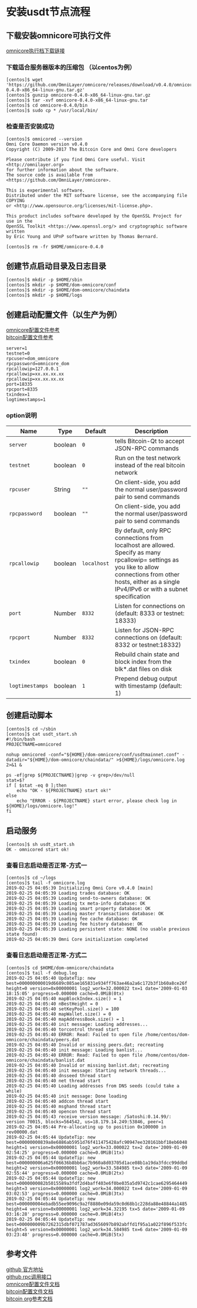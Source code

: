 # 安装usdt节点流程

## 下载安装omnicore可执行文件
[omnicore执行档下载链接](https://github.com/OmniLayer/omnicore/releases)

### 下载适合服务器版本的压缩包 （以centos为例）   
```` 安装usdt节点可执行文件
[centos]$ wget 'https://github.com/OmniLayer/omnicore/releases/download/v0.4.0/omnicore-0.4.0-x86_64-linux-gnu.tar.gz'
[centos]$ gunzip omnicore-0.4.0-x86_64-linux-gnu.tar.gz
[centos]$ tar -xvf omnicore-0.4.0-x86_64-linux-gnu.tar
[centos]$ cd omnicore-0.4.0/bin
[centos]$ sudo cp * /usr/local/bin/
````

### 检查是否安装成功
````angular2html
[centos]$ omnicored --version
Omni Core Daemon version v0.4.0
Copyright (C) 2009-2017 The Bitcoin Core and Omni Core developers

Please contribute if you find Omni Core useful. Visit <http://omnilayer.org>
for further information about the software.
The source code is available from <https://github.com/OmniLayer/omnicore>.

This is experimental software.
Distributed under the MIT software license, see the accompanying file COPYING
or <http://www.opensource.org/licenses/mit-license.php>.

This product includes software developed by the OpenSSL Project for use in the
OpenSSL Toolkit <https://www.openssl.org/> and cryptographic software written
by Eric Young and UPnP software written by Thomas Bernard.

[centos]$ rm -fr $HOME/omnicore-0.4.0
````


## 创建节点启动目录及日志目录
````创建节点启动目录及日志目录
[centos]$ mkdir -p $HOME/sbin
[centos]$ mkdir -p $HOME/dom-omnicore/conf
[centos]$ mkdir -p $HOME/dom-omnicore/chaindata
[centos]$ mkdir -p $HOME/logs
````

## 创建启动配置文件（以生产为例）
[omnicore配置文件参考](https://github.com/OmniLayer/omnicore/blob/master/src/omnicore/doc/configuration.md)   
[bitcoin配置文件参考](https://github.com/bitcoin/bitcoin/blob/master/share/examples/bitcoin.conf)
```` 典型的配置文件 usdtmainnet.conf
server=1
testnet=0
rpcuser=dom_omnicore
rpcpassword=omnicore_dom
rpcallowip=127.0.0.1
rpcallowip=xx.xx.xx.xx
rpcallowip=xx.xx.xx.xx
port=18335
rpcport=8335
txindex=1
logtimestamps=1
````

### option说明
|Name                |Type      |Default   |Description                                                 |
|--------------------|----------|----------|------------------------------------------------------------|
|`server`            |boolean   |`0`       |tells Bitcoin-Qt to accept JSON-RPC commands                |
|`testnet`           |boolean   |`0`       |Run on the test network instead of the real bitcoin network |
|`rpcuser`           |String    |`""`      |On client-side, you add the normal user/password pair to send commands|
|`rpcpassword`       |boolean   |`""`      |On client-side, you add the normal user/password pair to send commands|
|`rpcallowip`        |boolean   |`localhost`|By default, only RPC connections from localhost are allowed.  Specify as many rpcallowip= settings as you like to allow connections from other hosts,  either as a single IPv4/IPv6 or with a subnet specification|
|`port`              |Number    |`8332`    |Listen for connections on <port> (default: 8333 or testnet: 18333)|
|`rpcport`           |Number    |`8332`    |Listen for JSON-RPC connections on <port> (default: 8332 or testnet:18332)|
|`txindex`           |boolean   |`0`       |Rebuild chain state and block index from the blk*.dat files on disk|
|`logtimestamps`     |boolean   |`1`       |Prepend debug output with timestamp (default: 1)            |

## 创建启动脚本
````angular2html
[centos]$ cd ~/sbin
[centos]$ cat usdt_start.sh
#!/bin/bash
PROJECTNAME=omnicored

nohup omnicored -conf="${HOME}/dom-omnicore/conf/usdtmainnet.conf" -datadir="${HOME}/dom-omnicore/chaindata/" >${HOME}/logs/omnicore.log 2>&1 &

ps -ef|grep ${PROJECTNAME}|grep -v grep>/dev/null
stat=$?
if [ $stat -eq 0 ];then
    echo "OK - ${PROJECTNAME} start ok!"
else
    echo "ERROR - ${PROJECTNAME} start error, please check log in ${HOME}/logs/omnicore.log!"
fi
````

## 启动服务
````angular2html
[centos]$ sh usdt_start.sh 
OK - omnicored start ok!
````

### 查看日志启动是否正常-方式一
````angular2html
[centos]$ cd ~/logs
[centos]$ tail -f omnicore.log
2019-02-25 04:05:39 Initializing Omni Core v0.4.0 [main]
2019-02-25 04:05:39 Loading trades database: OK
2019-02-25 04:05:39 Loading send-to-owners database: OK
2019-02-25 04:05:39 Loading tx meta-info database: OK
2019-02-25 04:05:39 Loading smart property database: OK
2019-02-25 04:05:39 Loading master transactions database: OK
2019-02-25 04:05:39 Loading fee cache database: OK
2019-02-25 04:05:39 Loading fee history database: OK
2019-02-25 04:05:39 Loading persistent state: NONE (no usable previous state found)
2019-02-25 04:05:39 Omni Core initialization completed
````

### 查看日志启动是否正常-方式二
````angular2html
[centos]$ cd $HOME/dom-omnicore/chaindata
[centos]$ tail -f debug.log
2019-02-25 04:05:40 UpdateTip: new best=000000000019d6689c085ae165831e934ff763ae46a2a6c172b3f1b60a8ce26f height=0 version=0x00000001 log2_work=32.000022 tx=1 date='2009-01-03 18:15:05' progress=0.000000 cache=0.0MiB(0tx)
2019-02-25 04:05:40 mapBlockIndex.size() = 1
2019-02-25 04:05:40 nBestHeight = 0
2019-02-25 04:05:40 setKeyPool.size() = 100
2019-02-25 04:05:40 mapWallet.size() = 0
2019-02-25 04:05:40 mapAddressBook.size() = 1
2019-02-25 04:05:40 init message: Loading addresses...
2019-02-25 04:05:40 torcontrol thread start
2019-02-25 04:05:40 ERROR: Read: Failed to open file /home/centos/dom-omnicore/chaindata/peers.dat
2019-02-25 04:05:40 Invalid or missing peers.dat; recreating
2019-02-25 04:05:40 init message: Loading banlist...
2019-02-25 04:05:40 ERROR: Read: Failed to open file /home/centos/dom-omnicore/chaindata/banlist.dat
2019-02-25 04:05:40 Invalid or missing banlist.dat; recreating
2019-02-25 04:05:40 init message: Starting network threads...
2019-02-25 04:05:40 dnsseed thread start
2019-02-25 04:05:40 net thread start
2019-02-25 04:05:40 Loading addresses from DNS seeds (could take a while)
2019-02-25 04:05:40 init message: Done loading
2019-02-25 04:05:40 addcon thread start
2019-02-25 04:05:40 msghand thread start
2019-02-25 04:05:40 opencon thread start
2019-02-25 04:05:43 receive version message: /Satoshi:0.14.99/: version 70015, blocks=564542, us=18.179.14.249:53846, peer=1
2019-02-25 04:05:44 Pre-allocating up to position 0x100000 in rev00000.dat
2019-02-25 04:05:44 UpdateTip: new best=00000000839a8e6886ab5951d76f411475428afc90947ee320161bbf18eb6048 height=1 version=0x00000001 log2_work=33.000022 tx=2 date='2009-01-09 02:54:25' progress=0.000000 cache=0.0MiB(1tx)
2019-02-25 04:05:44 UpdateTip: new best=000000006a625f06636b8bb6ac7b960a8d03705d1ace08b1a19da3fdcc99ddbd height=2 version=0x00000001 log2_work=33.584985 tx=3 date='2009-01-09 02:55:44' progress=0.000000 cache=0.0MiB(2tx)
2019-02-25 04:05:44 UpdateTip: new best=0000000082b5015589a3fdf2d4baff403e6f0be035a5d9742c1cae6295464449 height=3 version=0x00000001 log2_work=34.000022 tx=4 date='2009-01-09 03:02:53' progress=0.000000 cache=0.0MiB(3tx)
2019-02-25 04:05:44 UpdateTip: new best=000000004ebadb55ee9096c9a2f8880e09da59c0d68b1c228da88e48844a1485 height=4 version=0x00000001 log2_work=34.32195 tx=5 date='2009-01-09 03:16:28' progress=0.000000 cache=0.0MiB(4tx)
2019-02-25 04:05:44 UpdateTip: new best=000000009b7262315dbf071787ad3656097b892abffd1f95a1a022f896f533fc height=5 version=0x00000001 log2_work=34.584985 tx=6 date='2009-01-09 03:23:48' progress=0.000000 cache=0.0MiB(5tx)
````

## 参考文件
[github 官方地址](https://github.com/OmniLayer/omnicore)   
[github rpc调用接口](https://github.com/OmniLayer/omnicore/blob/master/src/omnicore/doc/rpc-api.md)     
[omnicore配置文件文档](https://github.com/OmniLayer/omnicore/blob/master/src/omnicore/doc/configuration.md)   
[bitcoin配置文件文档](https://github.com/bitcoin/bitcoin/blob/master/share/examples/bitcoin.conf)     
[bitcoin org参考文档](https://bitcoincore.org/)


